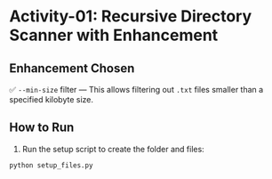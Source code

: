 # Activity-01: Recursive Directory Scanner with Enhancement

## Enhancement Chosen
✅ `--min-size` filter — This allows filtering out `.txt` files smaller than a specified kilobyte size.

## How to Run
1. Run the setup script to create the folder and files:
```bash
python setup_files.py
